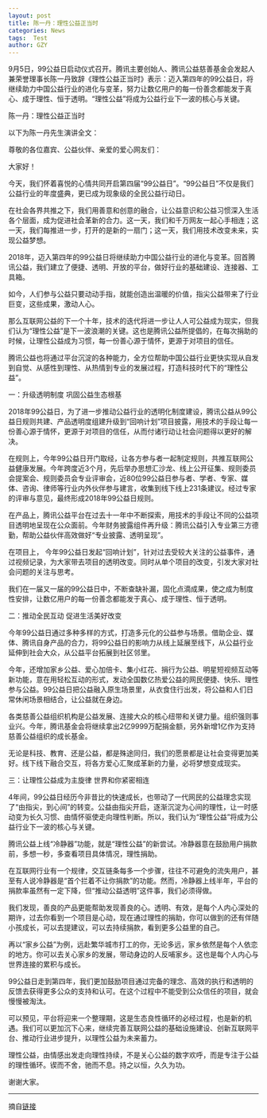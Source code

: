 ```yaml
---
layout: post
title: 陈一丹：理性公益正当时
categories: News
tags:  Test
author: GZY
---
```


9月5日，99公益日启动仪式召开。腾讯主要创始人、腾讯公益慈善基金会发起人兼荣誉理事长陈一丹致辞《理性公益正当时》表示：迈入第四年的99公益日，将继续助力中国公益行业的进化与变革，努力让数亿用户的每一份善念都能发于真心、成于理性、恒于透明。“理性公益”将成为公益行业下一波的核心与关键。

陈一丹：理性公益正当时

以下为陈一丹先生演讲全文：

尊敬的各位嘉宾、公益伙伴、亲爱的爱心网友们：

大家好！

今天，我们怀着喜悦的心情共同开启第四届“99公益日”。“99公益日”不仅是我们公益行业的年度盛典，更已成为现象级的全民公益行动日。

在社会各界共推之下，我们用善意和创意的融合，让公益意识和公益习惯深入生活各个层面，成为促进社会革新的合力。这一天，我们和千万网友一起心手相连；这一天，我们每推进一步，打开的是新的一扇门；这一天，我们用技术改变未来，实现公益梦想。

2018年，迈入第四年的99公益日将继续助力中国公益行业的进化与变革。回首腾讯公益，我们建立了便捷、透明、开放的平台，做好行业的基础建设、连接器、工具箱。

如今，人们参与公益只要动动手指，就能创造出温暖的价值，指尖公益带来了行业巨变，这些成果，激动人心。

那么互联网公益的下一个十年，技术的迭代将进一步让人人可公益成为现实，但我们认为“理性公益”是下一波浪潮的关键。这也是腾讯公益所提倡的，在每次捐助的时候，让理性公益成为习惯，每一份善心源于情怀，更源于对项目的信任。

腾讯公益也将通过平台沉淀的各种能力，全方位帮助中国公益行业更快实现从自发到自觉、从感性到理性、从热情到专业的发展过程，打造科技时代下的“理性公益”。

一：升级透明制度 巩固公益生态根基

2018年99公益日，为了进一步推动公益行业的透明化制度建设，腾讯公益从99公益日规则共建、产品透明度组建升级到“回响计划”项目披露，用技术的手段让每一份善心源于情怀，更源于对项目的信任，从而付诸行动让社会问题得以更好的解决。

在规则上，今年99公益日开门取经，让各方参与者一起制定规则，共推互联网公益健康发展。今年跨度近3个月，先后举办思想汇沙龙、线上公开征集、规则委员会提案会、规则委员会专业评审会，近80位99公益日参与者、学者、专家、媒体、咨询、律师等行业内外伙伴参与建言，收集到线下线上231条建议。经过专家的评审与意见，最终形成2018年99公益日规则。

在产品上，腾讯公益平台在过去十一年中不断探索，用技术的手段让不同的公益项目透明地呈现在公众面前。今年财务披露组件再升级：腾讯公益引入专业第三方德勤，帮助公益伙伴高效做好“专业披露、透明呈现”。

在项目上， 今年99公益日发起“回响计划”，针对过去受较大关注的公益事件，通过视频记录，为大家带去项目的透明改变。同时从单个项目的改变，引发大家对社会问题的关注与思考。

我们在一届又一届的99公益日中，不断查缺补漏，固化点滴成果，使之成为制度性安排，让数亿用户的每一份善念都能发于真心、成于理性、恒于透明。

二：推动全民互动 促进生活美好改变

今年99公益日通过多种多样的方式，打造多元化的公益参与场景。借助企业、媒体、腾讯自身产品的合力，将99公益日的影响力从线上延展至线下，从公益行业延伸到社会大众，从公益平台拓展到社区邻里。

今年，还增加家乡公益、爱心加倍卡、集小红花、捐行为公益、明星短视频互动等新功能，意在用轻松互动的形式，发动全国数亿热爱公益的网民便捷、快乐、理性参与公益。99公益日把公益融入原生场景里，从衣食住行出发，将公益和人们日常休闲场景相结合，让公益就在身边。

各类慈善公益组织机构是公益发展、连接大众的核心纽带和关键力量。组织强则事业兴。今年，腾讯基金会将继续拿出2亿9999万配捐金额，另外新增1亿作为支持慈善公益组织的成长基金。

无论是科技、教育、还是公益，都是殊途同归，我们的愿景都是让社会变得更加美好。线下线下融合交互，将各方爱心汇聚成革新的力量，必将梦想变成现实。

三：让理性公益成为主旋律 世界和你紧密相连

4年间，99公益日经历今非昔比的快速成长，也带动了一代网民的公益理念实现了“由指尖，到心间”的转变。公益由指尖开启，逐渐沉淀为心间的理性，让一时感动变为长久习惯、由情怀驱使走向理性判断。所以，我们认为“理性公益”将成为公益行业下一波的核心与关键。

腾讯公益上线“冷静器”功能，就是“理性公益”的新尝试。冷静器意在鼓励用户捐款前，多想一秒，多查看项目具体情况，理性捐助。

在互联网行业有一个规律，交互链条每多一个步骤，往往不可避免的流失用户，甚至有人说冷静器是“首个拦着不让你捐款”的功能。然而，冷静器上线半年，平台的捐款率虽然有一定下降，但“推动公益透明”这件事，我们必须得做。

我们发现，善良的产品更能帮助发现善良的心。透明、有效，是每个人内心深处的期许，过去你看到一个项目是心动，现在通过理性的捐助，你可以做到的还有伴随小孩成长，可以去提建议，可以去持续捐款，看到更多公益里的自己。

再以“家乡公益”为例，远赴繁华城市打工的你，无论多远，家乡依然是每个人依恋的地方。你可以去关心家乡的发展，带动身边的人反哺家乡。这也是每个人内心与世界连接的累积与成长。

99公益日走到第四年，我们更加鼓励项目通过完备的理念、高效的执行和透明的反馈去获得更多公众的支持和认可。在这个过程中不能受到公众信任的项目，就会慢慢被淘汰。

可以预见，平台将迎来一个整理期，这是生态良性循环的必经过程，也是新的机遇。我们可以更加沉下心来，继续完善互联网公益的基础设施建设、创新互联网平台、推动行业进步提升，以理性公益为未来蓄力。

理性公益，由情感出发走向理性持续，不是关心公益的数字欢呼，而是专注于公益的理性循环。锲而不舍，驰而不息。持之以恒，久久为功。

谢谢大家。

*****

摘自[链接](https://new.qq.com/cmsn/20180905/20180905060562.html)